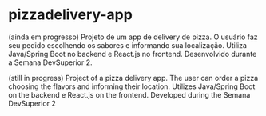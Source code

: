 # pizzadelivery-app
(ainda em progresso)
Projeto de um app de delivery de pizza.
O usuário faz seu pedido escolhendo os sabores e informando sua localização.
Utiliza Java/Spring Boot no backend e React.js no frontend.
Desenvolvido durante a Semana DevSuperior 2.

(still in progress)
Project of a pizza delivery app.
The user can order a pizza choosing the flavors and informing their location.
Utilizes Java/Spring Boot on the backend e React.js on the frontend.
Developed during the Semana DevSuperior 2
